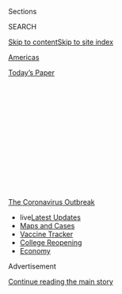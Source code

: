 <div id="app">

<div>

<div>

<div>

<div class="NYTAppHideMasthead css-1q2w90k e1suatyy0">

<div class="section css-ui9rw0 e1suatyy2">

<div class="css-eph4ug er09x8g0">

<div class="css-6n7j50">

</div>

<span class="css-1dv1kvn">Sections</span>

<div class="css-10488qs">

<span class="css-1dv1kvn">SEARCH</span>

</div>

[Skip to content](#site-content)[Skip to site
index](#site-index)

</div>

<div id="masthead-section-label" class="css-1wr3we4 eaxe0e00">

[Americas](https://www.nytimes.com/section/world/americas)

</div>

<div class="css-10698na e1huz5gh0">

</div>

</div>

<div id="masthead-bar-one" class="section hasLinks css-15hmgas e1csuq9d3">

<div class="css-uqyvli e1csuq9d0">

</div>

<div class="css-1uqjmks e1csuq9d1">

</div>

<div class="css-9e9ivx">

[](https://myaccount.nytimes.com/auth/login?response_type=cookie&client_id=vi)

</div>

<div class="css-1bvtpon e1csuq9d2">

[Today’s
Paper](https://www.nytimes.com/section/todayspaper)

</div>

</div>

</div>

</div>

<div data-aria-hidden="false">

<div id="site-content" data-role="main">

<div>

<div class="css-1aor85t" style="opacity:0.000000001;z-index:-1;visibility:hidden">

<div class="css-1hqnpie">

<div class="css-epjblv">

<span class="css-17xtcya">[Americas](/section/world/americas)</span><span class="css-x15j1o">|</span><span class="css-fwqvlz">Brazil
President Embraces Unproven ‘Cure’ as Pandemic
Surges</span>

</div>

<div class="css-k008qs">

<div class="css-1iwv8en">

<span class="css-18z7m18"></span>

<div>

</div>

</div>

<span class="css-1n6z4y">https://nyti.ms/2Ax0c6d</span>

<div class="css-1705lsu">

<div class="css-4xjgmj">

<div class="css-4skfbu" data-role="toolbar" data-aria-label="Social Media Share buttons, Save button, and Comments Panel with current comment count" data-testid="share-tools">

  - 
  - 
  - 
  - 
    
    <div class="css-6n7j50">
    
    </div>

  - 

</div>

</div>

</div>

</div>

</div>

</div>

<div id="NYT_TOP_BANNER_REGION" class="css-13pd83m">

<div>

<div id="styln-prism-menu-1592847958612" class="section interactive-content interactive-size-medium css-1edisqu">

<div class="css-17ih8de interactive-body">

<div id="scroll-container" class="css-1gj85ro">

[<span class="styln-title-wrap"><span class="css-1pje3qr">The
Coronavirus</span><span class="css-1pje3qr">
Outbreak</span></span>](https://www.nytimes.com/news-event/coronavirus?action=click&pgtype=Article&state=default&region=TOP_BANNER&context=storylines_menu)

  - <span class="css-kqxiym" data-emphasize="true">live</span>[Latest
    Updates](https://www.nytimes.com/2020/08/04/world/coronavirus-cases.html?action=click&pgtype=Article&state=default&region=TOP_BANNER&context=storylines_menu)
  - [Maps and
    Cases](https://www.nytimes.com/interactive/2020/us/coronavirus-us-cases.html?action=click&pgtype=Article&state=default&region=TOP_BANNER&context=storylines_menu)
  - [Vaccine
    Tracker](https://www.nytimes.com/interactive/2020/science/coronavirus-vaccine-tracker.html?action=click&pgtype=Article&state=default&region=TOP_BANNER&context=storylines_menu)
  - [College
    Reopening](https://www.nytimes.com/2020/08/02/us/covid-college-reopening.html?action=click&pgtype=Article&state=default&region=TOP_BANNER&context=storylines_menu)
  - [Economy](https://www.nytimes.com/live/2020/08/04/business/stock-market-today-coronavirus?action=click&pgtype=Article&state=default&region=TOP_BANNER&context=storylines_menu)

</div>

</div>

</div>

</div>

</div>

<div id="top-wrapper" class="css-1sy8kpn">

<div id="top-slug" class="css-l9onyx">

Advertisement

</div>

[Continue reading the main
story](#after-top)

<div class="ad top-wrapper" style="text-align:center;height:100%;display:block;min-height:250px">

<div id="top" class="place-ad" data-position="top" data-size-key="top">

</div>

</div>

<div id="after-top">

</div>

</div>

<div>

<div id="sponsor-wrapper" class="css-1hyfx7x">

<div id="sponsor-slug" class="css-19vbshk">

Supported by

</div>

[Continue reading the main
story](#after-sponsor)

<div id="sponsor" class="ad sponsor-wrapper" style="text-align:center;height:100%;display:block">

</div>

<div id="after-sponsor">

</div>

</div>

<div class="css-186x18t">

</div>

<div class="css-1vkm6nb ehdk2mb0">

# Brazil President Embraces Unproven ‘Cure’ as Pandemic Surges

</div>

President Jair Bolsonaro hailed hydroxychloroquine as a godsend while he
railed against quarantine measures and other best practices, undermining
the country’s coronavirus response.

<div class="css-79elbk" data-testid="photoviewer-wrapper">

<div class="css-z3e15g" data-testid="photoviewer-wrapper-hidden">

</div>

<div class="css-1a48zt4 ehw59r15" data-testid="photoviewer-children">

![<span class="css-16f3y1r e13ogyst0" data-aria-hidden="true">Symbolic
graves on Copacabana beach, dug by activists protesting the government's
handling of the Covid-19 pandemic, on Thursday in Rio de Janeiro,
Brazil.</span><span class="css-cnj6d5 e1z0qqy90" itemprop="copyrightHolder"><span class="css-1ly73wi e1tej78p0">Credit...</span><span><span>Dado
Galdieri for The New York
Times</span></span></span>](https://static01.nyt.com/images/2020/06/13/world/13brazil-hydroxychloroquine/13brazil-hydroxychloroquine-articleLarge.jpg?quality=75&auto=webp&disable=upscale)

</div>

</div>

<div class="css-18e8msd">

<div class="css-vp77d3 epjyd6m0">

<div class="css-1baulvz">

By [<span class="css-1baulvz" itemprop="name">Ernesto
Londoño</span>](https://www.nytimes.com/by/ernesto-londono) and
<span class="css-1baulvz last-byline" itemprop="name">Mariana
Simões</span>

</div>

</div>

  - 
    
    <div class="css-ld3wwf e16638kd2">
    
    Published June 13, 2020Updated June 18,
    2020
    
    </div>

  - 
    
    <div class="css-4xjgmj">
    
    <div class="css-pvvomx" data-role="toolbar" data-aria-label="Social Media Share buttons, Save button, and Comments Panel with current comment count" data-testid="share-tools">
    
      - 
      - 
      - 
      - 
        
        <div class="css-6n7j50">
        
        </div>
    
      - 
    
    </div>
    
    </div>

</div>

</div>

<div class="section meteredContent css-1r7ky0e" name="articleBody" itemprop="articleBody">

<div class="css-1fanzo5 StoryBodyCompanionColumn">

<div class="css-53u6y8">

*\[Read more on* [*Brazil’s Coronavirus cases and
deaths*](https://www.nytimes.com/article/brazil-coronavirus-cases.html)*.\]*

RIO DE JANEIRO — The coronavirus was taking root in Latin America when
President [Jair
Bolsonaro](https://www.nytimes.com/2020/07/07/world/americas/brazil-bolsonaro-coronavirus.html)
of Brazil startled the medical community with a claim: A miracle drug
was on hand.

“God is Brazilian, the cure is right here\!” [the president
exclaimed](https://oglobo.globo.com/sociedade/coronavirus/deus-brasileiro-a-cura-ta-ai-diz-bolsonaro-sobre-remedio-ainda-em-teste-contra-covid-19-1-24337060)
in late March to a throng of supporters.
“[Chloroquine](https://www.nytimes.com/2020/06/15/health/fda-hydroxychloroquine-malaria.html)
is working everywhere.”

Since then, the virus has ripped through Brazil. More than 41,000 people
have died — Brazil has now passed Britain and has recorded more
fatalities than any country other than the United States — and the daily
death toll is now the highest in the world, bucking the downward trend
that is allowing other major economies to reopen.

</div>

</div>

<div class="css-1fanzo5 StoryBodyCompanionColumn">

<div class="css-53u6y8">

Experts point to Mr. Bolsonaro’s rejection of the emerging scientific
consensus on how to fight the pandemic — including his promotion of
unproven remedies such as chloroquine and
[hydroxychloroquine](https://www.nytimes.com/2020/06/20/health/hydroxychloroquine-coronavirus-trial.html)
— as one of the factors that helped tilt the country into its [current
health
crisis](https://www.nytimes.com/2020/05/12/world/americas/latin-america-virus-death.html).

</div>

</div>

<div class="css-79elbk" data-testid="photoviewer-wrapper">

<div class="css-z3e15g" data-testid="photoviewer-wrapper-hidden">

</div>

<div class="css-1a48zt4 ehw59r15" data-testid="photoviewer-children">

![<span class="css-16f3y1r e13ogyst0" data-aria-hidden="true">President
Jair Bolsonaro of Brazil has largely rejected the emerging scientific
consensus on how to fight the
pandemic.</span><span class="css-cnj6d5 e1z0qqy90" itemprop="copyrightHolder"><span class="css-1ly73wi e1tej78p0">Credit...</span><span>Andressa
Anholete/Getty
Images</span></span>](https://static01.nyt.com/images/2020/06/12/world/12Brazil-Hydroxychloroquine2/merlin_173248497_62cf155e-e9f1-43f0-a971-b52978539f08-articleLarge.jpg?quality=75&auto=webp&disable=upscale)

</div>

</div>

<div class="css-1fanzo5 StoryBodyCompanionColumn">

<div class="css-53u6y8">

Mr. Bolsonaro ordered the armed forces to mass produce it in the
military’s pharmaceutical laboratory and ordered a large supply of the
drug’s ingredients from India.

“Decisions are being made not based on evidence and empirical data but
rather on anecdotal reports,” said [Denise
Garrett](https://www.sabin.org/updates/pressreleases/dr-denise-garrett-joins-sabin-director-coalition-against-typhoid),
a Brazilian-American epidemiologist who worked at the Centers for
Disease Control and Prevention for more than 20 years. “Bolsonaro
invested a huge amount of money into an action that has not been proven
to be effective at the expense of increasing testing and contact
tracing.”

Between February, when Brazil identified its [first coronavirus
case](https://www.nytimes.com/2020/02/26/world/americas/brazil-italy-coronavirus.html),
and June, when Brazil’s coronavirus caseload topped 828,000, lagging
only behind the United States, the country had months to learn from
other nations that had been ravaged by the virus and prepare for the
pandemic.

Instead, Mr. Bolsonaro has led the country down what health experts call
a perilous path: He sabotaged quarantine measures adopted by governors,
encouraged mass rallies and repeatedly dismissed the danger of the
virus, asserting that it was a “measly cold” and that people with
“athletic backgrounds,” like himself, were impervious to serious
complications.

</div>

</div>

<div class="css-1fanzo5 StoryBodyCompanionColumn">

<div class="css-53u6y8">

Earlier this week, Mr. Bolsonaro’s administration [stopped disclosing
comprehensive coronavirus
statistics,](https://www.nytimes.com/2020/06/08/world/americas/brazil-coronavirus-statistics.html)
leaving Brazilians without an official tally showing the trajectory and
scope of the outbreak. The data was restored after the Supreme Court
ordered the ministry to resume publishing
it.

<div id="NYT_MAIN_CONTENT_1_REGION" class="css-9tf9ac">

<div>

<div id="styln-covid-updates-world" class="section interactive-content interactive-size-medium css-1ftcdic">

<div class="css-17ih8de interactive-body">

<div id="styln-briefing-block" data-asset-id="QXJ0aWNsZTpueXQ6Ly9hcnRpY2xlLzNhNGMwYWI5LWIwY2QtNWQwOS1hZTgwLTdjMGU3ZTA1OWQ2OA==">

<div class="briefing-block-header-section">

# [Latest Updates: Global Coronavirus Outbreak](https://www.nytimes.com/2020/08/04/world/coronavirus-cases.html?action=click&pgtype=Article&state=default&region=MAIN_CONTENT_1&context=storylines_live_updates)

<div class="briefing-block-ts">

Updated 2020-08-04T19:28:21.450Z

</div>

</div>

  - [Public and private schools in Maryland and elsewhere are divided
    over in-person
    instruction.](https://www.nytimes.com/2020/08/04/world/coronavirus-cases.html?action=click&pgtype=Article&state=default&region=MAIN_CONTENT_1&context=storylines_live_updates#link-4825b93)
  - [N.Y.C.’s health commissioner resigns after clashing with the mayor
    over the
    virus.](https://www.nytimes.com/2020/08/04/world/coronavirus-cases.html?action=click&pgtype=Article&state=default&region=MAIN_CONTENT_1&context=storylines_live_updates#link-4d1eafa8)
  - [‘Long days, long nights’: Washington prepares for a prolonged fight
    over virus
    relief.](https://www.nytimes.com/2020/08/04/world/coronavirus-cases.html?action=click&pgtype=Article&state=default&region=MAIN_CONTENT_1&context=storylines_live_updates#link-6b644638)

<div class="briefing-block-footer">

<div class="briefing-block-footer-meta">

[See more
updates](https://www.nytimes.com/2020/08/04/world/coronavirus-cases.html?action=click&pgtype=Article&state=default&region=MAIN_CONTENT_1&context=storylines_live_updates)

</div>

<div class="briefing-block-briefinglinks">

<span>More live coverage:</span>
[Markets](https://www.nytimes.com/live/2020/08/04/business/stock-market-today-coronavirus?action=click&pgtype=Article&state=default&region=MAIN_CONTENT_1&context=storylines_live_updates)

</div>

</div>

</div>

</div>

</div>

</div>

</div>

Under his tenure, decisions about medical and scientific protocols
became measures of political loyalty. As the coronavirus crisis
worsened, Mr. Bolsonaro leaned on the health ministry to embrace
widespread use of chloroquine and hydroxychloroquine, straining his
relationship with the two physicians who have served as health
ministers. One was fired in April and the other one [lasted less than a
month](https://www.nytimes.com/2020/05/15/world/americas/brazil-health-minister-bolsonaro.html)on
the
job.

</div>

</div>

<div class="css-79elbk" data-testid="photoviewer-wrapper">

<div class="css-z3e15g" data-testid="photoviewer-wrapper-hidden">

</div>

<div class="css-1a48zt4 ehw59r15" data-testid="photoviewer-children">

<div class="css-1xdhyk6 erfvjey0">

<span class="css-1ly73wi e1tej78p0">Image</span>

<div class="css-zjzyr8">

<div data-testid="lazyimage-container" style="height:257.77777777777777px">

</div>

</div>

</div>

<span class="css-16f3y1r e13ogyst0" data-aria-hidden="true">A protest
against Mr. Bolsonaro last month in São
Paulo.</span><span class="css-cnj6d5 e1z0qqy90" itemprop="copyrightHolder"><span class="css-1ly73wi e1tej78p0">Credit...</span><span>Victor
Moriyama for The New York Times</span></span>

</div>

</div>

<div class="css-1fanzo5 StoryBodyCompanionColumn">

<div class="css-53u6y8">

Their successor, an active duty general with no medical experience,
agreed to [issue
guidance](https://www.saude.gov.br/noticias/agencia-saude/46919-ministerio-da-saude-divulga-diretrizes-para-tratamento-medicamentoso-de-pacientes)encouraging
doctors to prescribe the drug widely for Covid-19 patients.

Chloroquine and Hydroxychloroquine are both anti-malaria drugs but they
have distinct secondary uses; [hydroxychloroquine also treats lupus and
rheumatoid
arthritis](https://www.nytimes.com/article/hydroxychloroquine-coronavirus.html).
Both drugs are among the pharmaceuticals being studied as potential
remedies for Covid-19, but neither drug has been approved as a reliable
treatment for Covid-19 patients.

The United States Food and Drug Administration [warned
against](https://www.fda.gov/drugs/drug-safety-and-availability/fda-cautions-against-use-hydroxychloroquine-or-chloroquine-covid-19-outside-hospital-setting-or)
use of the two drugs in Covid-19 patients outside of hospital settings
because they can cause heart problems.

Margareth Dalcolmo, a prominent pulmonologist and researcher at Fiocruz,
a government agency that does health care research in Rio de Janeiro,
said Brazil’s embrace of the drug set a dangerous precedent — and is
hampering the necessary research.

</div>

</div>

<div class="css-1fanzo5 StoryBodyCompanionColumn">

<div class="css-53u6y8">

“Today chloroquine became a political panacea, which is harmful for
science,” she said in an interview. “What we have, as I see it, is an
unfortunate politicization of pharmaceuticals.”

The controversy over hydroxychloroquine has also reverberated outside
Brazil.

In mid-May, President Trump [said he had begun taking the
drug](https://www.nytimes.com/2020/05/18/us/politics/trump-hydroxychloroquine-covid-coronavirus.html)as
a preventive measure, which generated consternation among doctors.

Later that month, the White House announced it was donating two million
doses of the drug to Brazil so [it could be
used](https://www.whitehouse.gov/briefings-statements/joint-statement-united-states-america-federative-republic-brazil-regarding-health-cooperation/)
“to treat Brazilians who become
infected.”

</div>

</div>

<div class="css-79elbk" data-testid="photoviewer-wrapper">

<div class="css-z3e15g" data-testid="photoviewer-wrapper-hidden">

</div>

<div class="css-1a48zt4 ehw59r15" data-testid="photoviewer-children">

<div class="css-1xdhyk6 erfvjey0">

<span class="css-1ly73wi e1tej78p0">Image</span>

<div class="css-zjzyr8">

<div data-testid="lazyimage-container" style="height:242.95555555555555px">

</div>

</div>

</div>

<span class="css-16f3y1r e13ogyst0" data-aria-hidden="true">President
Trump said last month that he has been taking the drug as a preventive
measure.</span><span class="css-cnj6d5 e1z0qqy90" itemprop="copyrightHolder"><span class="css-1ly73wi e1tej78p0">Credit...</span><span>Doug
Mills/The New York Times</span></span>

</div>

</div>

<div class="css-1fanzo5 StoryBodyCompanionColumn">

<div class="css-53u6y8">

Representative Eliot Engel, the New York Democrat who chairs the House
Foreign Affairs Committee, called that decision appalling. “It’s
irresponsible that President Trump and Jair Bolsonaro have put politics
over science,” [he said in a statement on
Twitter.](https://twitter.com/HouseForeign/status/1267826331930128386?s=20)

Studies into the drug’s uses continue. Earlier this month, the [first
carefully controlled
trial](https://www.nytimes.com/2020/06/03/health/hydroxychloroquine-coronavirus-trump.html)
of hydroxychloroquine found the drug does not prevent the disease in
people who have been exposed to a sick patient.

Also, a prominent medical journal, The Lancet, took the rare step
of[retracting a widely-read
study](https://www.nytimes.com/reuters/2020/06/05/world/europe/05reuters-health-coronavirus-hydroxychloroquine-lancet.html)
earlier this month that found the drug could be dangerous in Covid-19
patients. The study, which was withdrawn after its underlying data was
called into question, led doctors to halt some clinical trials.

</div>

</div>

<div class="css-1fanzo5 StoryBodyCompanionColumn">

<div class="css-53u6y8">

In Brazil, the battle over hydroxychloroquine began in March as doctors
were preparing for a crush of patients and testing a variety of drugs
based on treatment protocols that had shown promise in other countries.

Marcelo Kalichsztein, a prominent pulmonologist in Rio de Janeiro, began
prescribing hydroxychloroquine to coronavirus patients soon after they
developed symptoms, along with the antibiotic azithromycin and a zinc
supplement. He did so having found the research of[the French
microbiologist, Dr. Didier
Raoult](https://www.nytimes.com/2020/05/12/magazine/didier-raoult-hydroxychloroquine.html),
persuasive. But Dr. Raoult’s [research was
discredited](https://retractionwatch.com/2020/04/06/hydroxychlorine-covid-19-study-did-not-meet-publishing-societys-expected-standard/),
and the scientific group that published it said later that the paper had
not met its
standards.

</div>

</div>

<div class="css-79elbk" data-testid="photoviewer-wrapper">

<div class="css-z3e15g" data-testid="photoviewer-wrapper-hidden">

</div>

<div class="css-1a48zt4 ehw59r15" data-testid="photoviewer-children">

<div class="css-1xdhyk6 erfvjey0">

<span class="css-1ly73wi e1tej78p0">Image</span>

<div class="css-zjzyr8">

<div data-testid="lazyimage-container" style="height:257.77777777777777px">

</div>

</div>

</div>

<span class="css-16f3y1r e13ogyst0" data-aria-hidden="true">The French
microbiologist Didier Raoult’s research into hydroxychloroquine as a
potential treatment for Covid-19 has been subject to criticisms over
methodology.</span><span class="css-cnj6d5 e1z0qqy90" itemprop="copyrightHolder"><span class="css-1ly73wi e1tej78p0">Credit...</span><span>Christophe
Simon/Agence France-Presse — Getty Images</span></span>

</div>

</div>

<div class="css-1fanzo5 StoryBodyCompanionColumn">

<div class="css-53u6y8">

“This is a brand-new disease and we don’t have a silver bullet,” Dr.
Kalichsztein said. “We were all searching for a medication that would
stop the virus in the very first
stage.”

<div id="NYT_MAIN_CONTENT_3_REGION" class="css-9tf9ac">

<div>

<div id="styln-prism-freeform-1594220623585" class="section interactive-content interactive-size-medium css-1ftcdic">

<div class="css-17ih8de interactive-body">

<div id="prism-freeform-block-85410" class="css-19mumt8" data-role="complementary" data-storyline="The Coronavirus Outbreak" data-truncated="true" tabindex="0">

<div class="css-a8d9oz">

<div class="css-eb027h">

[](https://www.nytimes.com/news-event/coronavirus?action=click&pgtype=Article&state=default&region=MAIN_CONTENT_3&context=storylines_faq)

### The Coronavirus Outbreak ›

#### Frequently Asked Questions

Updated August 4, 2020

  - #### I have antibodies. Am I now immune?
    
      - As of right now,[that seems likely, for at least several
        months.](https://www.nytimes.com/2020/07/22/health/covid-antibodies-herd-immunity.html?action=click&pgtype=Article&state=default&region=MAIN_CONTENT_3&context=storylines_faq)
        There have been frightening accounts of people suffering what
        seems to be a second bout of Covid-19. But experts say these
        patients may have a drawn-out course of infection, with the
        virus taking a slow toll weeks to months after initial exposure.
        People infected with the coronavirus typically
        [produce](https://www.nature.com/articles/s41586-020-2456-9)
        immune molecules called antibodies, which are [protective
        proteins made in response to an
        infection](https://www.nytimes.com/2020/05/07/health/coronavirus-antibody-prevalence.html?action=click&pgtype=Article&state=default&region=MAIN_CONTENT_3&context=storylines_faq)[.
        These antibodies
        may](https://www.nytimes.com/2020/05/07/health/coronavirus-antibody-prevalence.html?action=click&pgtype=Article&state=default&region=MAIN_CONTENT_3&context=storylines_faq)
        last in the body [only two to three
        months](https://www.nature.com/articles/s41591-020-0965-6),
        which may seem worrisome, but that’s perfectly normal after an
        acute infection subsides, said Dr. Michael Mina, an immunologist
        at Harvard University. It may be possible to get the coronavirus
        again, but it’s highly unlikely that it would be possible in a
        short window of time from initial infection or make people
        sicker the second time.

  - #### I’m a small-business owner. Can I get relief?
    
      - The [stimulus bills enacted in
        March](https://www.nytimes.com/article/small-business-loans-stimulus-grants-freelancers-coronavirus.html?action=click&pgtype=Article&state=default&region=MAIN_CONTENT_3&context=storylines_faq)
        offer help for the millions of American small businesses. Those
        eligible for aid are businesses and nonprofit organizations with
        fewer than 500 workers, including sole proprietorships,
        independent contractors and freelancers. Some larger companies
        in some industries are also eligible. The help being offered,
        which is being managed by the Small Business Administration,
        includes the Paycheck Protection Program and the Economic Injury
        Disaster Loan program. But lots of folks have [not yet seen
        payouts.](https://www.nytimes.com/interactive/2020/05/07/business/small-business-loans-coronavirus.html?action=click&pgtype=Article&state=default&region=MAIN_CONTENT_3&context=storylines_faq)
        Even those who have received help are confused: The rules are
        draconian, and some are stuck sitting on [money they don’t know
        how to
        use.](https://www.nytimes.com/2020/05/02/business/economy/loans-coronavirus-small-business.html?action=click&pgtype=Article&state=default&region=MAIN_CONTENT_3&context=storylines_faq)
        Many small-business owners are getting less than they expected
        or [not hearing anything at
        all.](https://www.nytimes.com/2020/06/10/business/Small-business-loans-ppp.html?action=click&pgtype=Article&state=default&region=MAIN_CONTENT_3&context=storylines_faq)

  - #### What are my rights if I am worried about going back to work?
    
      - Employers have to provide [a safe
        workplace](https://www.osha.gov/SLTC/covid-19/standards.html)
        with policies that protect everyone equally. [And if one of your
        co-workers tests positive for the coronavirus, the
        C.D.C.](https://www.nytimes.com/article/coronavirus-money-unemployment.html?action=click&pgtype=Article&state=default&region=MAIN_CONTENT_3&context=storylines_faq)
        has said that [employers should tell their
        employees](https://www.cdc.gov/coronavirus/2019-ncov/community/guidance-business-response.html)
        -- without giving you the sick employee’s name -- that they may
        have been exposed to the virus.

  - #### Should I refinance my mortgage?
    
      - [It could be a good
        idea,](https://www.nytimes.com/article/coronavirus-money-unemployment.html?action=click&pgtype=Article&state=default&region=MAIN_CONTENT_3&context=storylines_faq)
        because mortgage rates have [never been
        lower.](https://www.nytimes.com/2020/07/16/business/mortgage-rates-below-3-percent.html?action=click&pgtype=Article&state=default&region=MAIN_CONTENT_3&context=storylines_faq)
        Refinancing requests have pushed mortgage applications to some
        of the highest levels since 2008, so be prepared to get in line.
        But defaults are also up, so if you’re thinking about buying a
        home, be aware that some lenders have tightened their standards.

  - #### What is school going to look like in September?
    
      - It is unlikely that many schools will return to a normal
        schedule this fall, requiring the grind of [online
        learning](https://www.nytimes.com/2020/06/05/us/coronavirus-education-lost-learning.html?action=click&pgtype=Article&state=default&region=MAIN_CONTENT_3&context=storylines_faq),
        [makeshift child
        care](https://www.nytimes.com/2020/05/29/us/coronavirus-child-care-centers.html?action=click&pgtype=Article&state=default&region=MAIN_CONTENT_3&context=storylines_faq)
        and [stunted
        workdays](https://www.nytimes.com/2020/06/03/business/economy/coronavirus-working-women.html?action=click&pgtype=Article&state=default&region=MAIN_CONTENT_3&context=storylines_faq)
        to continue. California’s two largest public school districts —
        Los Angeles and San Diego — said on July 13, that [instruction
        will be remote-only in the
        fall](https://www.nytimes.com/2020/07/13/us/lausd-san-diego-school-reopening.html?action=click&pgtype=Article&state=default&region=MAIN_CONTENT_3&context=storylines_faq),
        citing concerns that surging coronavirus infections in their
        areas pose too dire a risk for students and teachers. Together,
        the two districts enroll some 825,000 students. They are the
        largest in the country so far to abandon plans for even a
        partial physical return to classrooms when they reopen in
        August. For other districts, the solution won’t be an
        all-or-nothing approach. [Many
        systems](https://bioethics.jhu.edu/research-and-outreach/projects/eschool-initiative/school-policy-tracker/),
        including the nation’s largest, New York City, are devising
        [hybrid
        plans](https://www.nytimes.com/2020/06/26/us/coronavirus-schools-reopen-fall.html?action=click&pgtype=Article&state=default&region=MAIN_CONTENT_3&context=storylines_faq)
        that involve spending some days in classrooms and other days
        online. There’s no national policy on this yet, so check with
        your municipal school system regularly to see what is happening
        in your
community.

<div id="styln-survey-component-85410" class="styln-survey-component" data-surveyname="faq" data-surveystoryline="coronavirus">

</div>

</div>

<div class="css-6mllg9">

</div>

<div class="css-pmm6ed">

<span class="css-5gimkt"></span>

</div>

</div>

</div>

</div>

</div>

</div>

</div>

Dr. Kalichsztein, who contracted the virus in early April and took
hydroxychloroquine, said the treatment had been effective in preventing
the disease from reaching an inflammatory stage among more than 100
patients whose care he oversaw.

Doctors began sharing their experiences with the drug and tips on how to
mitigate the risk of heart complications in Zoom meetings and group
chats on WhatsApp.

While these discussions were happening out of sight, Nise Yamaguchi, a
São Paulo immunologist and oncologist, emerged as a high profile
champion for the drug, arguing in television interviews that it had the
potential to prevent patients from becoming sick enough to require
hospitalization.

</div>

</div>

<div class="css-1fanzo5 StoryBodyCompanionColumn">

<div class="css-53u6y8">

Dr. Yamaguchi, who caught Mr. Bolsonaro’s attention and was summoned to
meet with him, said she never intended to become embroiled in the heated
political debate that has added to Brazil’s polarization.

“The doctors and scientists that act based on academic research can’t
allow themselves to be guided by political matters, since the health of
the patient is paramount,” she said in an email.

But by mid April, hydroxychloroquine became something of a litmus test
among Brazilians who revere and loath the far-right president, who has
invested a lot of political capital — and public funds — in the
drug.

</div>

</div>

<div class="css-79elbk" data-testid="photoviewer-wrapper">

<div class="css-z3e15g" data-testid="photoviewer-wrapper-hidden">

</div>

<div class="css-1a48zt4 ehw59r15" data-testid="photoviewer-children">

<div class="css-1xdhyk6 erfvjey0">

<span class="css-1ly73wi e1tej78p0">Image</span>

<div class="css-zjzyr8">

<div data-testid="lazyimage-container" style="height:257.77777777777777px">

</div>

</div>

</div>

<span class="css-16f3y1r e13ogyst0" data-aria-hidden="true">Consumers
waited in line to enter a store on Thursday, the first day of trade
reopening on the streets of São
Paulo.</span><span class="css-cnj6d5 e1z0qqy90" itemprop="copyrightHolder"><span class="css-1ly73wi e1tej78p0">Credit...</span><span>Victor
Moriyama for The New York Times</span></span>

</div>

</div>

<div class="css-1fanzo5 StoryBodyCompanionColumn">

<div class="css-53u6y8">

Staunch supporters of the president clamored for more widespread use of
the drug in YouTube videos, memes and tweets that claimed that a
lifesaving drug was being maligned by leftists. They promoted their
posts with hashtags that included \#BolsonaroWasRight,
\#HydroxychloroquineSavesLives and \#HydroxychloroquineNow.

Eduardo Bolsonaro, one of the president’s sons, posted a video on his
YouTube channel on April 17 that attacked a study that warned about the
side effects of the drug.

“The left is coming together to create fake studies about chloroquine,”
[he wrote in the video
caption](https://www.youtube.com/watch?v=q5--FDXaOg4). “The objective is
to demonize the medicine, even though they know that it’s effective to
save lives.”

</div>

</div>

<div class="css-1fanzo5 StoryBodyCompanionColumn">

<div class="css-53u6y8">

Mr. Bolsonaro’s minister for human rights, Damares Alves, an Evangelical
pastor, [called the medication a
“miracle.](https://www.instagram.com/p/CALEk5FAIhx/)”

The charged political debate surrounding the use of the drug could
interfere with ongoing trials, said Dr. Garrett, the former C.D.C.
expert.

“Either volunteers won’t want to be part of it because they are
contaminated by the political debate or the ones who will be part of it
may be doing it driven by political ideology,” she said.

And that, she said, would be “very unfortunate for public health.”

</div>

</div>

<div>

</div>

</div>

<div>

</div>

<div>

</div>

<div>

</div>

<div>

<div id="bottom-wrapper" class="css-1ede5it">

<div id="bottom-slug" class="css-l9onyx">

Advertisement

</div>

[Continue reading the main
story](#after-bottom)

<div id="bottom" class="ad bottom-wrapper" style="text-align:center;height:100%;display:block;min-height:90px">

</div>

<div id="after-bottom">

</div>

</div>

</div>

</div>

</div>

## Site Index

<div>

</div>

## Site Information Navigation

  - [© <span>2020</span> <span>The New York Times
    Company</span>](https://help.nytimes.com/hc/en-us/articles/115014792127-Copyright-notice)

<!-- end list -->

  - [NYTCo](https://www.nytco.com/)
  - [Contact
    Us](https://help.nytimes.com/hc/en-us/articles/115015385887-Contact-Us)
  - [Work with us](https://www.nytco.com/careers/)
  - [Advertise](https://nytmediakit.com/)
  - [T Brand Studio](http://www.tbrandstudio.com/)
  - [Your Ad
    Choices](https://www.nytimes.com/privacy/cookie-policy#how-do-i-manage-trackers)
  - [Privacy](https://www.nytimes.com/privacy)
  - [Terms of
    Service](https://help.nytimes.com/hc/en-us/articles/115014893428-Terms-of-service)
  - [Terms of
    Sale](https://help.nytimes.com/hc/en-us/articles/115014893968-Terms-of-sale)
  - [Site
    Map](https://spiderbites.nytimes.com)
  - [Help](https://help.nytimes.com/hc/en-us)
  - [Subscriptions](https://www.nytimes.com/subscription?campaignId=37WXW)

</div>

</div>

</div>

</div>
